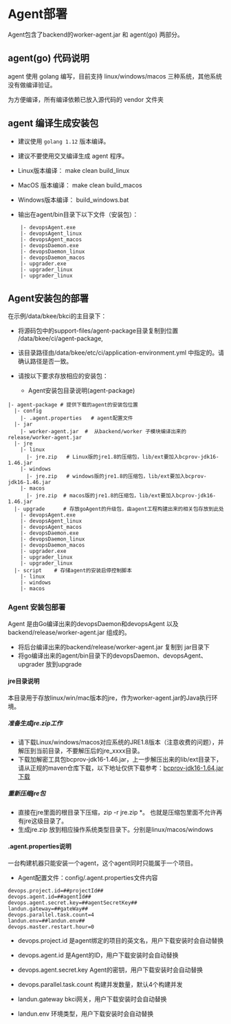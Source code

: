 # Agent部署

Agent包含了backend的worker-agent.jar 和 agent(go) 两部分。


## agent(go) 代码说明
agent 使用 golang 编写，目前支持 linux/windows/macos 三种系统，其他系统没有做编译验证。

为方便编译，所有编译依赖已放入源代码的 vendor 文件夹

##  agent 编译生成安装包
- 建议使用 `golang 1.12` 版本编译。

- 建议不要使用交叉编译生成 agent 程序。

- Linux版本编译： make clean build_linux 
- MacOS 版本编译： make clean build_macos
- Windows版本编译： build_windows.bat

- 输出在agent/bin目录下以下文件（安装包）：

```
    |- devopsAgent.exe
    |- devopsAgent_linux
    |- devopsAgent_macos
    |- devopsDaemon.exe
    |- devopsDaemon_linux
    |- devopsDaemon_macos
    |- upgrader.exe
    |- upgrader_linux
    |- upgrader_linux
```



## Agent安装包的部署

在示例/data/bkee/bkci的主目录下：

- 将源码包中的support-files/agent-package目录复制到位置 /data/bkee/ci/agent-package,

- 该目录路径由/data/bkee/etc/ci/application-environment.yml 中指定的。请确认路径是否一致。
- 请按以下要求存放相应的安装包：

  - Agent安装包目录说明(agent-package)

```
|- agent-package # 提供下载的agent的安装包位置
  |- config   
    |- .agent.properties   # agent配置文件
  |- jar
    |- worker-agent.jar  #  从backend/worker 子模块编译出来的release/worker-agent.jar
  |- jre  
    |- linux
      |- jre.zip   # Linux版的jre1.8的压缩包，lib/ext要加入bcprov-jdk16-1.46.jar
    |- windows
      |- jre.zip   # windows版的jre1.8的压缩包，lib/ext要加入bcprov-jdk16-1.46.jar
    |- macos
      |- jre.zip  # macos版的jre1.8的压缩包，lib/ext要加入bcprov-jdk16-1.46.jar
  |- upgrade      # 存放goAgent的升级包，由agent工程构建出来的相关包存放到此处
    |- devopsAgent.exe
    |- devopsAgent_linux
    |- devopsAgent_macos
    |- devopsDaemon.exe
    |- devopsDaemon_linux
    |- devopsDaemon_macos
    |- upgrader.exe
    |- upgrader_linux
    |- upgrader_linux
  |- script    # 存储agent的安装启停控制脚本
    |- linux
    |- windows
    |- macos
```

### Agent 安装包部署

Agent 是由Go编译出来的devopsDaemon和devopsAgent  以及backend/release/worker-agent.jar 组成的。

- 将后台编译出来的backend/release/worker-agent.jar 复制到 jar目录下
- 将go编译出来的agent/bin目录下的devopsDaemon、devopsAgent、upgrader 放到upgrade



#### jre目录说明

本目录用于存放linux/win/mac版本的jre，作为worker-agent.jar的Java执行环境。

##### 准备生成jre.zip工作

- 请下载Linux/windows/macos对应系统的JRE1.8版本（注意收费的问题），并解压到当前目录，不要解压后的jre_xxxx目录。
- 下载加解密工具包bcprov-jdk16-1.46.jar，上一步解压出来的lib/ext目录下， 请从正规的maven仓库下载，以下地址仅供下载参考：[bcprov-jdk16-1.64.jar下载](http://central.maven.org/maven2/org/bouncycastle/bcprov-jdk16/1.46/bcprov-jdk16-1.46.jar)

##### 重新压缩jre包

- 直接在jre里面的根目录下压缩，zip -r jre.zip *。 也就是压缩包里面不允许再有jre这级目录了。
- 生成jre.zip 放到相应操作系统类型目录下。分别是linux/macos/windows

#### .agent.properties说明

一台构建机器只能安装一个agent，这个agent同时只能属于一个项目。

- Agent配置文件：config/.agent.properties文件内容
```
devops.project.id=##projectId##
devops.agent.id=##agentId##
devops.agent.secret.key=##agentSecretKey##
landun.gateway=##gateWay##
devops.parallel.task.count=4
landun.env=##landun.env##
devops.master.restart.hour=0
```

- devops.project.id 是agent绑定的项目的英文名，用户下载安装时会自动替换

- devops.agent.id 是Agent的ID，用户下载安装时会自动替换
- devops.agent.secret.key Agent的密钥，用户下载安装时会自动替换
- devops.parallel.task.count 构建并发数量，默认4个构建并发
- landun.gateway bkci网关，用户下载安装时会自动替换
- landun.env 环境类型，用户下载安装时会自动替换